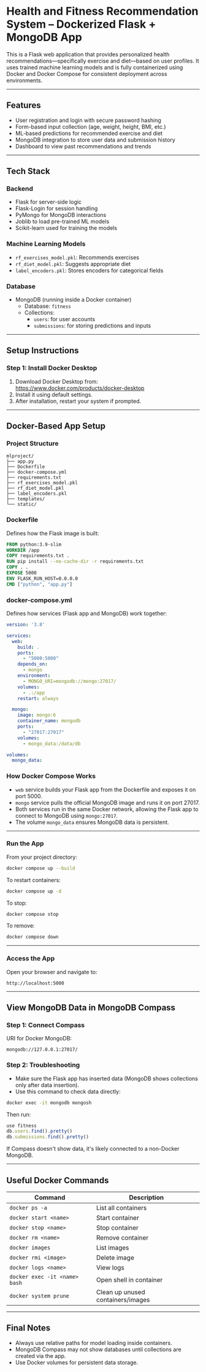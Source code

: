 
# Health and Fitness Recommendation System – Dockerized Flask + MongoDB App

This is a Flask web application that provides personalized health recommendations—specifically exercise and diet—based on user profiles. It uses trained machine learning models and is fully containerized using Docker and Docker Compose for consistent deployment across environments.

---

## Features

- User registration and login with secure password hashing
- Form-based input collection (age, weight, height, BMI, etc.)
- ML-based predictions for recommended exercise and diet
- MongoDB integration to store user data and submission history
- Dashboard to view past recommendations and trends

---

## Tech Stack

### Backend

- Flask for server-side logic
- Flask-Login for session handling
- PyMongo for MongoDB interactions
- Joblib to load pre-trained ML models
- Scikit-learn used for training the models

### Machine Learning Models

- `rf_exercises_model.pkl`: Recommends exercises
- `rf_diet_model.pkl`: Suggests appropriate diet
- `label_encoders.pkl`: Stores encoders for categorical fields

### Database

- MongoDB (running inside a Docker container)
  - Database: `fitness`
  - Collections:
    - `users`: for user accounts
    - `submissions`: for storing predictions and inputs

---

## Setup Instructions 

### Step 1: Install Docker Desktop

1. Download Docker Desktop from: https://www.docker.com/products/docker-desktop
2. Install it using default settings.
3. After installation, restart your system if prompted.

---

## Docker-Based App Setup

### Project Structure

```
mlproject/
├── app.py
├── Dockerfile
├── docker-compose.yml
├── requirements.txt
├── rf_exercises_model.pkl
├── rf_diet_model.pkl
├── label_encoders.pkl
├── templates/
└── static/
```

### Dockerfile

Defines how the Flask image is built:

```dockerfile
FROM python:3.9-slim
WORKDIR /app
COPY requirements.txt .
RUN pip install --no-cache-dir -r requirements.txt
COPY . .
EXPOSE 5000
ENV FLASK_RUN_HOST=0.0.0.0
CMD ["python", "app.py"]
```

### docker-compose.yml

Defines how services (Flask app and MongoDB) work together:

```yaml
version: '3.8'

services:
  web:
    build: .
    ports:
      - "5000:5000"
    depends_on:
      - mongo
    environment:
      - MONGO_URI=mongodb://mongo:27017/
    volumes:
      - .:/app
    restart: always

  mongo:
    image: mongo:6
    container_name: mongodb
    ports:
      - "27017:27017"
    volumes:
      - mongo_data:/data/db

volumes:
  mongo_data:
```

### How Docker Compose Works

- `web` service builds your Flask app from the Dockerfile and exposes it on port 5000.
- `mongo` service pulls the official MongoDB image and runs it on port 27017.
- Both services run in the same Docker network, allowing the Flask app to connect to MongoDB using `mongo:27017`.
- The volume `mongo_data` ensures MongoDB data is persistent.

---

### Run the App

From your project directory:

```bash
docker compose up --build
```

To restart containers:

```bash
docker compose up -d
```

To stop:

```bash
docker compose stop
```

To remove:

```bash
docker compose down
```

---

### Access the App

Open your browser and navigate to:

```
http://localhost:5000
```

---

## View MongoDB Data in MongoDB Compass

### Step 1: Connect Compass

URI for Docker MongoDB:

```
mongodb://127.0.0.1:27017/
```

### Step 2: Troubleshooting

- Make sure the Flask app has inserted data (MongoDB shows collections only after data insertion).
- Use this command to check data directly:

```bash
docker exec -it mongodb mongosh
```

Then run:

```js
use fitness
db.users.find().pretty()
db.submissions.find().pretty()
```

If Compass doesn't show data, it's likely connected to a non-Docker MongoDB.

---

## Useful Docker Commands

| Command | Description |
|--------|-------------|
| `docker ps -a` | List all containers |
| `docker start <name>` | Start container |
| `docker stop <name>` | Stop container |
| `docker rm <name>` | Remove container |
| `docker images` | List images |
| `docker rmi <image>` | Delete image |
| `docker logs <name>` | View logs |
| `docker exec -it <name> bash` | Open shell in container |
| `docker system prune` | Clean up unused containers/images |

---

## Final Notes

- Always use relative paths for model loading inside containers.
- MongoDB Compass may not show databases until collections are created via the app.
- Use Docker volumes for persistent data storage.
